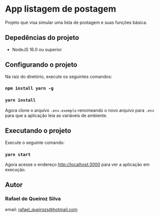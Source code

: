 # App listagem de postagem
Projeto que visa simular uma lista de postagem e suas funções básica.

## Depedências do projeto
 -  NodeJS 16.0 ou superior.

## Configurando o projeto

Na raiz do diretório, execute os seguintes comandos:

### `npm install yarn -g`

### `yarn install`

Agora clone o arquivo `.env.exemple` renomeando o novo arquivo para `.env` para que a aplicação leia as variáveis de ambiente.

## Executando o projeto

Execute o seguinte comando:

### `yarn start`

Agora acesse o endereço [http://localhost:3000](http://localhost:3000) para ver a aplicação em execução.

## Autor

### Rafael de Queiroz Silva
email: rafael_queirozs@hotmail.com
